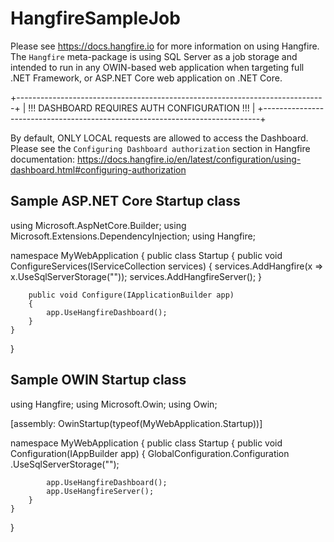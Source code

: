 # HangfireSampleJob
Please see https://docs.hangfire.io for more information on using Hangfire. The
`Hangfire` meta-package is using SQL Server as a job storage and intended to run
in any OWIN-based web application when targeting full .NET Framework, or ASP.NET
Core web application on .NET Core.

+-----------------------------------------------------------------------------+
|  !!! DASHBOARD REQUIRES AUTH CONFIGURATION !!!                              |
+-----------------------------------------------------------------------------+

By default, ONLY LOCAL requests are allowed to access the Dashboard. Please
see the `Configuring Dashboard authorization` section in Hangfire documentation:
https://docs.hangfire.io/en/latest/configuration/using-dashboard.html#configuring-authorization

Sample ASP.NET Core Startup class
---------------------------------

using Microsoft.AspNetCore.Builder;
using Microsoft.Extensions.DependencyInjection;
using Hangfire;

namespace MyWebApplication
{
    public class Startup
    {
        public void ConfigureServices(IServiceCollection services)
        {
            services.AddHangfire(x => x.UseSqlServerStorage("<connection string>"));
            services.AddHangfireServer();
        }
        
        public void Configure(IApplicationBuilder app)
        {
            app.UseHangfireDashboard();
        }
    }
}


Sample OWIN Startup class
-------------------------

using Hangfire;
using Microsoft.Owin;
using Owin;

[assembly: OwinStartup(typeof(MyWebApplication.Startup))]

namespace MyWebApplication
{
    public class Startup
    {
        public void Configuration(IAppBuilder app)
        {
            GlobalConfiguration.Configuration
                .UseSqlServerStorage("<name or connection string>");

            app.UseHangfireDashboard();
            app.UseHangfireServer();
        }
    }
}

